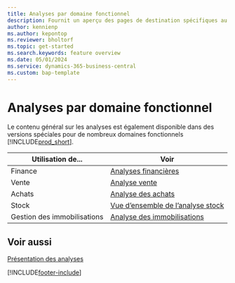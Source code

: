 ```yaml
---
title: Analyses par domaine fonctionnel
description: Fournit un aperçu des pages de destination spécifiques au domaine fonctionnel pour l’analyse dans Business Central.
author: kennienp
ms.author: kepontop
ms.reviewer: bholtorf
ms.topic: get-started
ms.search.keywords: feature overview
ms.date: 05/01/2024
ms.service: dynamics-365-business-central
ms.custom: bap-template
---
```


# Analyses par domaine fonctionnel

Le contenu général sur les analyses est également disponible dans des versions spéciales pour de nombreux domaines fonctionnels [!INCLUDE[prod_short](includes/prod_short.md)]. 

| Utilisation de... | Voir |
| --- | --- |
| Finance | [Analyses financières](bi.md) |
| Vente | [Analyse vente](sales-analytics-overview.md) |
| Achats | [Analyse des achats](purchasing-analytics-overview.md) |
| Stock | [Vue d’ensemble de l’analyse stock](inventory-analytics-overview.md) |
| Gestion des immobilisations | [Analyse des immobilisations](fa-analytics-overview.md) |


## Voir aussi

[Présentation des analyses](reports-bi-reporting.md)  

[!INCLUDE[footer-include](includes/footer-banner.md)]
